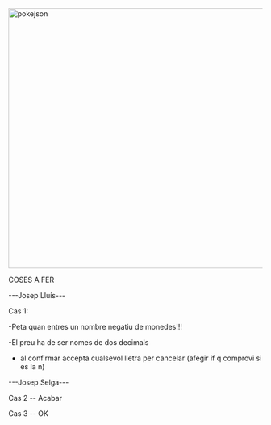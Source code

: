 <img width="515" alt="pokejson" src="https://user-images.githubusercontent.com/6912140/49163881-5848a080-f32e-11e8-94ec-122c33592dd4.PNG">


COSES A FER

---Josep Lluís---

Cas 1:

   -Peta quan entres un nombre negatiu de monedes!!!
   
   -El preu ha de ser nomes de dos decimals
   
   - al confirmar accepta cualsevol lletra per cancelar (afegir if q comprovi si es la n)

---Josep Selga---
    
Cas 2  -- Acabar

Cas 3 -- OK

